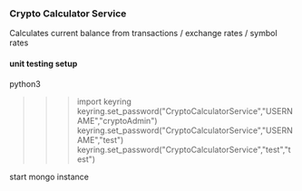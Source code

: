 ### Crypto Calculator Service
Calculates current balance from transactions / exchange rates / symbol rates 



#### unit testing setup 
python3
>>> import keyring
>>> keyring.set_password("CryptoCalculatorService","USERNAME","cryptoAdmin")
>>> keyring.set_password("CryptoCalculatorService","USERNAME","test")
>>> keyring.set_password("CryptoCalculatorService","test","test")

start mongo instance 
